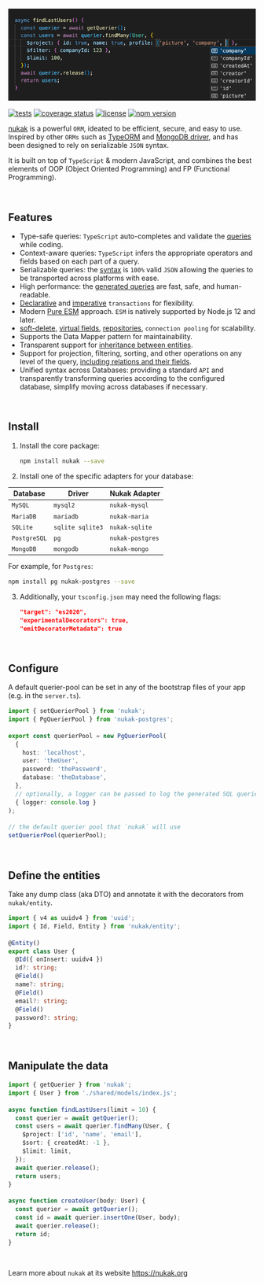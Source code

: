 ![code](/assets/code.webp 'code')

[![tests](https://github.com/rogerpadilla/nukak/actions/workflows/tests.yml/badge.svg)](https://github.com/rogerpadilla/nukak) [![coverage status](https://coveralls.io/repos/rogerpadilla/nukak/badge.svg?branch=main)](https://coveralls.io/r/rogerpadilla/nukak?branch=main) [![license](https://img.shields.io/badge/license-MIT-blue.svg)](https://github.com/rogerpadilla/nukak/blob/main/LICENSE) [![npm version](https://badge.fury.io/js/nukak.svg)](https://badge.fury.io/js/nukak)

[nukak](https://nukak.org) is a powerful `ORM`, ideated to be efficient, secure, and easy to use. Inspired by other `ORMs` such as [TypeORM](https://typeorm.io) and [MongoDB driver](https://www.mongodb.com/docs/drivers/node/current/fundamentals/crud/query-document/), and has been designed to rely on serializable `JSON` syntax.

It is built on top of `TypeScript` & modern JavaScript, and combines the best elements of OOP (Object Oriented Programming) and FP (Functional Programming).

&nbsp;

## Features

- Type-safe queries: `TypeScript` auto-completes and validate the [queries](https://nukak.org/docs/querying-comparison-operators) while coding.
- Context-aware queries: `TypeScript` infers the appropriate operators and fields based on each part of a query.
- Serializable queries: the [syntax](https://nukak.org/docs/querying-logical-operators) is `100%` valid `JSON` allowing the queries to be transported across platforms with ease.
- High performance: the [generated queries](https://www.nukak.org/docs/querying-logical-operators) are fast, safe, and human-readable.
- [Declarative](https://nukak.org/docs/transactions-declarative) and [imperative](https://nukak.org/docs/transactions-imperative) `transactions` for flexibility.
- Modern [Pure ESM](https://gist.github.com/sindresorhus/a39789f98801d908bbc7ff3ecc99d99c) approach. `ESM` is natively supported by Node.js 12 and later.
- [soft-delete](https://nukak.org/docs/entities-soft-delete), [virtual fields](https://nukak.org/docs/entities-virtual-fields), [repositories](https://nukak.org/docs/querying-repository), `connection pooling` for scalability.
- Supports the Data Mapper pattern for maintainability.
- Transparent support for [inheritance between entities](https://nukak.org/docs/entities-inheritance).
- Support for projection, filtering, sorting, and other operations on any level of the query, [including relations and their fields](https://www.nukak.org/docs/querying-relations).
- Unified syntax across Databases: providing a standard `API` and transparently transforming queries according to the configured database, simplify moving across databases if necessary.

&nbsp;

## Install

1. Install the core package:

   ```sh
   npm install nukak --save
   ```

2. Install one of the specific adapters for your database:

| Database     | Driver           | Nukak Adapter    |
| ------------ | ---------------- | ---------------- |
| `MySQL`      | `mysql2`         | `nukak-mysql`    |
| `MariaDB`    | `mariadb`        | `nukak-maria`    |
| `SQLite`     | `sqlite sqlite3` | `nukak-sqlite`   |
| `PostgreSQL` | `pg`             | `nukak-postgres` |
| `MongoDB`    | `mongodb`        | `nukak-mongo`    |

For example, for `Postgres`:

```sh
npm install pg nukak-postgres --save
```

3. Additionally, your `tsconfig.json` may need the following flags:

   ```json
   "target": "es2020",
   "experimentalDecorators": true,
   "emitDecoratorMetadata": true
   ```

&nbsp;

## Configure

A default querier-pool can be set in any of the bootstrap files of your app (e.g. in the `server.ts`).

```ts
import { setQuerierPool } from 'nukak';
import { PgQuerierPool } from 'nukak-postgres';

export const querierPool = new PgQuerierPool(
  {
    host: 'localhost',
    user: 'theUser',
    password: 'thePassword',
    database: 'theDatabase',
  },
  // optionally, a logger can be passed to log the generated SQL queries
  { logger: console.log }
);

// the default querier pool that `nukak` will use
setQuerierPool(querierPool);
```

&nbsp;

## Define the entities

Take any dump class (aka DTO) and annotate it with the decorators from `nukak/entity`.

```ts
import { v4 as uuidv4 } from 'uuid';
import { Id, Field, Entity } from 'nukak/entity';

@Entity()
export class User {
  @Id({ onInsert: uuidv4 })
  id?: string;
  @Field()
  name?: string;
  @Field()
  email?: string;
  @Field()
  password?: string;
}
```

&nbsp;

## Manipulate the data

```ts
import { getQuerier } from 'nukak';
import { User } from './shared/models/index.js';

async function findLastUsers(limit = 10) {
  const querier = await getQuerier();
  const users = await querier.findMany(User, {
    $project: ['id', 'name', 'email'],
    $sort: { createdAt: -1 },
    $limit: limit,
  });
  await querier.release();
  return users;
}

async function createUser(body: User) {
  const querier = await getQuerier();
  const id = await querier.insertOne(User, body);
  await querier.release();
  return id;
}
```

&nbsp;

Learn more about `nukak` at its website https://nukak.org
